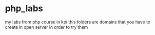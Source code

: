 # php_labs
my labs from php course in kpi
this folders are domains that you have to create in open server in order to try them
